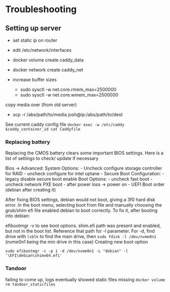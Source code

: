 # Troubleshooting

## Setting up server

- set static ip on router
- edit /etc/network/interfaces
- docker volume create caddy_data
- docker network create caddy_net

- increase buffer sizes
    - sudo sysctl -w net.core.rmem_max=2500000
    - sudo sysctl -w net.core.wmem_max=2500000

copy media over (from old server) 
- scp -r /abs/path/to/media josh@ip:/abs/path/to/dest 

See current caddy config file `docker exec -w /etc/caddy $caddy_container_id cat Caddyfile`


### Replacing battery

Replacing the CMOS battery clears some important BIOS settings. Here is a list of settings to check/ update if necessary

Bios -> Advanced:
    System Options:
        - Uncheck configure storage controller for RAID
        - uncheck configure for intel optane
    - Secure Boot Configuration:
        - legacy disable secure boot enable
    Boot Options:
        - uncheck fast boot
        - uncheck network PXE boot
        - after power loss -> power on
        - UEFI Boot order (debian after creating it)

After fixing BIOS settings, debian would not boot, giving a 3f0 hard disk error. In the boot menu, selecting boot from file and manually choosing the grub/shim efi file enabled debian to boot correctly. To fix it, after booting into debian: 

efibootmgr -v to see boot options. shim.efi path was present and enabled, but not in the boot list. Reference that path for -l parameter. For -d, find drive with `lsblk` to find the main drive, then `sudo fdisk -l /dev/nvme0n1` (nvme0n1 being the min drive in this case)
Creating new boot option

`sudo efibootmgr -c -p 1 -d /dev/nvme0n1 -L "debian" -l '\EFI\debian\shimx64.efi'`

### Tandoor
failing to come up, logs eventually showed static files missing 
`docker volume rm tandoor_staticfiles`


